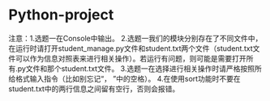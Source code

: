 # Python-project

注意：1.选题一在Console中输出。
2.选题一我们的模块分别存在了不同文件中，在运行时请打开student_manage.py文件和student.txt两个文件（student.txt文件可以作为信息对照表来进行相关操作）。若运行有问题，则可能是需要打开所有.py文件和那个student.txt文件。
3.选题一在选择进行相关操作时请严格按照所给格式输入指令（比如别忘记“， ”中的空格）。
4.在使用sort功能时不要在student.txt中的两行信息之间留有空行，否则会报错。
